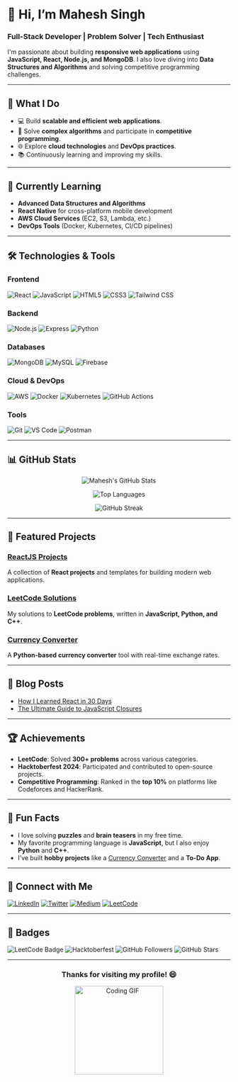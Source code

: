 # 👋 Hi, I’m **Mahesh Singh**

### **Full-Stack Developer | Problem Solver | Tech Enthusiast**

I'm passionate about building **responsive web applications** using **JavaScript, React, Node.js, and MongoDB**. I also love diving into **Data Structures and Algorithms** and solving competitive programming challenges.

---

## 🚀 **What I Do**
- 💻 Build **scalable and efficient web applications**.
- 🧠 Solve **complex algorithms** and participate in **competitive programming**.
- 🌐 Explore **cloud technologies** and **DevOps practices**.
- 📚 Continuously learning and improving my skills.

---

## 🌱 **Currently Learning**
- **Advanced Data Structures and Algorithms**
- **React Native** for cross-platform mobile development
- **AWS Cloud Services** (EC2, S3, Lambda, etc.)
- **DevOps Tools** (Docker, Kubernetes, CI/CD pipelines)

---

## 🛠️ **Technologies & Tools**

### **Frontend**
![React](https://img.shields.io/badge/React-20232A?style=for-the-badge&logo=react&logoColor=61DAFB)
![JavaScript](https://img.shields.io/badge/JavaScript-F7DF1E?style=for-the-badge&logo=javascript&logoColor=black)
![HTML5](https://img.shields.io/badge/HTML5-E34F26?style=for-the-badge&logo=html5&logoColor=white)
![CSS3](https://img.shields.io/badge/CSS3-1572B6?style=for-the-badge&logo=css3&logoColor=white)
![Tailwind CSS](https://img.shields.io/badge/Tailwind_CSS-38B2AC?style=for-the-badge&logo=tailwind-css&logoColor=white)

### **Backend**
![Node.js](https://img.shields.io/badge/Node.js-339933?style=for-the-badge&logo=node.js&logoColor=white)
![Express](https://img.shields.io/badge/Express-000000?style=for-the-badge&logo=express&logoColor=white)
![Python](https://img.shields.io/badge/Python-3776AB?style=for-the-badge&logo=python&logoColor=white)

### **Databases**
![MongoDB](https://img.shields.io/badge/MongoDB-47A248?style=for-the-badge&logo=mongodb&logoColor=white)
![MySQL](https://img.shields.io/badge/MySQL-4479A1?style=for-the-badge&logo=mysql&logoColor=white)
![Firebase](https://img.shields.io/badge/Firebase-FFCA28?style=for-the-badge&logo=firebase&logoColor=black)

### **Cloud & DevOps**
![AWS](https://img.shields.io/badge/AWS-232F3E?style=for-the-badge&logo=amazon-aws&logoColor=white)
![Docker](https://img.shields.io/badge/Docker-2496ED?style=for-the-badge&logo=docker&logoColor=white)
![Kubernetes](https://img.shields.io/badge/Kubernetes-326CE5?style=for-the-badge&logo=kubernetes&logoColor=white)
![GitHub Actions](https://img.shields.io/badge/GitHub_Actions-2088FF?style=for-the-badge&logo=github-actions&logoColor=white)

### **Tools**
![Git](https://img.shields.io/badge/Git-F05032?style=for-the-badge&logo=git&logoColor=white)
![VS Code](https://img.shields.io/badge/VS_Code-007ACC?style=for-the-badge&logo=visual-studio-code&logoColor=white)
![Postman](https://img.shields.io/badge/Postman-FF6C37?style=for-the-badge&logo=postman&logoColor=white)

---

## 📊 **GitHub Stats**

<div align="center">

![Mahesh's GitHub Stats](https://github-readme-stats.vercel.app/api?username=maheshsingh20&show_icons=true&hide_title=true&theme=radical)

![Top Languages](https://github-readme-stats.vercel.app/api/top-langs/?username=maheshsingh20&layout=compact&theme=radical)

![GitHub Streak](https://github-readme-streak-stats.herokuapp.com/?user=maheshsingh20&theme=dark)

</div>

---

## 🌟 **Featured Projects**

### [ReactJS Projects](https://github.com/maheshsingh20/ReactJS)
A collection of **React projects** and templates for building modern web applications.

### [LeetCode Solutions](https://github.com/maheshsingh20/leetcode)
My solutions to **LeetCode problems**, written in **JavaScript, Python, and C++**.

### [Currency Converter](https://github.com/maheshsingh20/currencyconverter-python)
A **Python-based currency converter** tool with real-time exchange rates.

---

## 📝 **Blog Posts**
- [How I Learned React in 30 Days](https://medium.com/@maheshsingh20/learn-react-in-30-days-article)
- [The Ultimate Guide to JavaScript Closures](https://dev.to/maheshsingh20/javascript-closures-article)

---

## 🏆 **Achievements**
- **LeetCode**: Solved **300+ problems** across various categories.
- **Hacktoberfest 2024**: Participated and contributed to open-source projects.
- **Competitive Programming**: Ranked in the **top 10%** on platforms like Codeforces and HackerRank.

---

## 🤔 **Fun Facts**
- I love solving **puzzles** and **brain teasers** in my free time.
- My favorite programming language is **JavaScript**, but I also enjoy **Python** and **C++**.
- I’ve built **hobby projects** like a [Currency Converter](https://github.com/maheshsingh20/currencyconverter-python) and a **To-Do App**.

---

## 🔗 **Connect with Me**
[![LinkedIn](https://img.shields.io/badge/LinkedIn-0077B5?style=for-the-badge&logo=linkedin&logoColor=white)](https://www.linkedin.com/in/maheshsingh20)
[![Twitter](https://img.shields.io/badge/Twitter-1DA1F2?style=for-the-badge&logo=twitter&logoColor=white)](https://twitter.com/rambovillain323)
[![Medium](https://img.shields.io/badge/Medium-12100E?style=for-the-badge&logo=medium&logoColor=white)](https://medium.com/@maheshsingh20)
[![LeetCode](https://img.shields.io/badge/LeetCode-FFA116?style=for-the-badge&logo=leetcode&logoColor=black)](https://leetcode.com/maheshsingh20)

---

## 🎨 **Badges**
![LeetCode Badge](https://img.shields.io/badge/LeetCode-300%20Problems%20Solved-orange)
![Hacktoberfest](https://img.shields.io/badge/Hacktoberfest-2024-green)
![GitHub Followers](https://img.shields.io/github/followers/maheshsingh20?label=Followers&style=social)
![GitHub Stars](https://img.shields.io/github/stars/maheshsingh20?label=Stars&style=social)

---

<div align="center">
  <h3>Thanks for visiting my profile! 😄</h3>
  <img src="https://media.giphy.com/media/L1R1tvI9svkIWwpVYr/giphy.gif" width="200" alt="Coding GIF">
</div>
